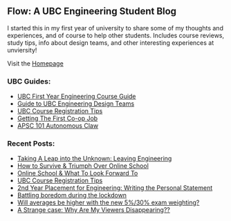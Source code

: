 ## Flow: A UBC Engineering Student Blog

I started this in my first year of university to share some of my thoughts and experiences, and of course to help other students. Includes course reviews, study tips, info about design teams, and other interesting experiences at unviersity!

Visit the [Homepage](https://cindyxmiao.github.io/blog/)


### UBC Guides:
- [UBC First Year Engineering Course Guide](https://cindyxmiao.github.io/blog/UBC-first-year-engineering-courses/)
- [Guide to UBC Engineering Design Teams](https://cindyxmiao.github.io/blog/guide-to-ubc-engineering-design-teams/)
- [UBC Course Registration Tips](https://cindyxmiao.github.io/blog/UBC-course-registration-tips/)
- [Getting The First Co-op Job](https://cindyxmiao.github.io/blog/first-coop/)
- [APSC 101 Autonomous Claw](https://cindyxmiao.github.io/blog/APSC101-claw-UBC/)

### Recent Posts:

- [Taking A Leap into the Unknown: Leaving Engineering](https://cindyxmiao.github.io/blog/leaving-engineering/)
- [How to Survive & Triumph Over Online School](https://cindyxmiao.github.io/blog/how-to-survive-and-triumph-over-online-school/)
- [Online School & What To Look Forward To](https://cindyxmiao.github.io/blog/online-school-what-to-look-forward-to/)
- [UBC Course Registration Tips](https://cindyxmiao.github.io/blog/UBC-course-registration-tips/)
- [2nd Year Placement for Engineering: Writing the Personal Statement](https://cindyxmiao.github.io/blog/2nd-year-placement-UBC-engineering-personal-statement/)
- [Battling boredom during the lockdown](https://cindyxmiao.github.io/blog/things-to-do-during-lockdown-students/)
- [Will averages be higher with the new 5%/30% exam weighting?](https://cindyxmiao.github.io/blog/5-30-new-grading-scheme-UBC-science/)
- [A Strange case: Why Are My Viewers Disappearing??](https://cindyxmiao.github.io/blog/why-are-my-viewers-disappearing/)



